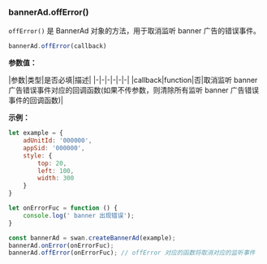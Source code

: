 ### bannerAd.offError()

`offError()` 是 BannerAd 对象的方法，用于取消监听 banner 广告的错误事件。

```js
bannerAd.offError(callback)
```

**参数值：**

|参数|类型|是否必填|描述|
|-|-|-|-|-|-|
|callback|function|否|取消监听 banner 广告错误事件对应的回调函数(如果不传参数，则清除所有监听 banner 广告错误事件的回调函数)|


**示例：**

```js
let example = {
    adUnitId: '000000',
    appSid: '000000',
    style: {
        top: 20,
        left: 100,
        width: 300
    }
}

let onErrorFuc = function () {
    console.log(' banner 出现错误');
}

const bannerAd = swan.createBannerAd(example);
bannerAd.onError(onErrorFuc);
bannerAd.offError(onErrorFuc); // offError 对应的函数将取消对应的监听事件

```